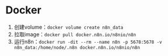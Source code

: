 # Docker
1. 创建volume：`docker volume create n8n_data`
2. 拉取image：`docker pull docker.n8n.io/n8nio/n8n`
3. 运行n8n：`docker run -dit --rm --name n8n -p 5678:5678 -v n8n_data:/home/node/.n8n docker.n8n.io/n8nio/n8n`

